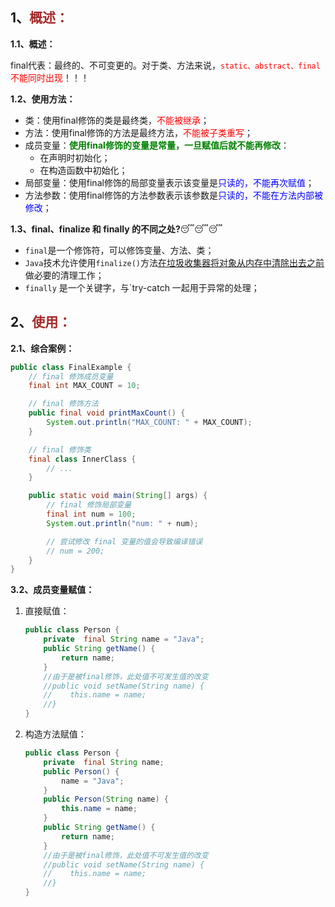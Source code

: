 ## 1、<span style="color:brown">概述：</span>

**1.1、概述：**

final代表：最终的、不可变更的。对于类、方法来说，<span style="color:red">`static、abstract、final`不能同时出现</span>！！！

**1.2、使用方法：**

- 类：使用final修饰的类是最终类，<span style="color:red">不能被继承</span>；
- 方法：使用final修饰的方法是最终方法，<span style="color:red">不能被子类重写</span>；
- 成员变量：<span style="color:green">**使用final修饰的变量是常量，一旦赋值后就不能再修改**</span>：
  - 在声明时初始化；
  - 在构造函数中初始化；
- 局部变量：使用final修饰的局部变量表示该变量是<span style="color:blue">只读的，不能再次赋值</span>；
- 方法参数：使用final修饰的方法参数表示该参数是<span style="color:blue">只读的，不能在方法内部被修改</span>；

**1.3、final、finalize 和 finally 的不同之处?**😴😴😴

- `final`是一个修饰符，可以修饰变量、方法、类；
- `Java`技术允许使用`finalize()`方法<u>在垃圾收集器将对象从内存中清除出去之前</u>做必要的清理工作；
- `finally` 是一个关键字，与`try-catch 一起用于异常的处理；



## 2、<span style="color:brown">使用：</span>

**2.1、综合案例：**

```java
public class FinalExample {
    // final 修饰成员变量
    final int MAX_COUNT = 10;

    // final 修饰方法
    public final void printMaxCount() {
        System.out.println("MAX_COUNT: " + MAX_COUNT);
    }

    // final 修饰类
    final class InnerClass {
        // ...
    }

    public static void main(String[] args) {
        // final 修饰局部变量
        final int num = 100;
        System.out.println("num: " + num);

        // 尝试修改 final 变量的值会导致编译错误
        // num = 200;
    }
}
```

**3.2、成员变量赋值：**

1. 直接赋值：

   ```java
   public class Person {
       private  final String name = "Java";
       public String getName() {
           return name;
       }
       //由于是被final修饰，此处值不可发生值的改变
       //public void setName(String name) {
       //    this.name = name;
       //}
   }
   ```

2. 构造方法赋值：

   ```java
   public class Person {
       private  final String name;
       public Person() {
           name = "Java";
       }
       public Person(String name) {
           this.name = name;
       }
       public String getName() {
           return name;
       }
       //由于是被final修饰，此处值不可发生值的改变
       //public void setName(String name) {
       //    this.name = name;
       //}
   }
   ```

   

